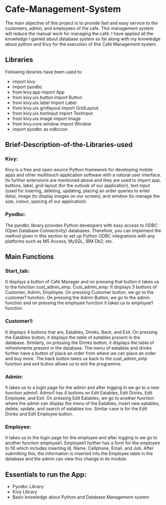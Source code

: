 # Cafe-Management-System

The main objective of this project is to provide fast and easy service to the customers, admin, and employees of the cafe. This management system will reduce the manual work for managing the café. I have applied all the knowledge I gained about database system so far along with my knowledge about python and Kivy for the execution of this Café Management system.


## Libraries

Following libraries have been used to:
-	import kivy
-	import pyodbc
-	from kivy.app import App
-	from kivy.uix.button import Button
-	from kivy.uix.label import Label
-	from kivy.uix.gridlayout import GridLayout
-	from kivy.uix.textinput import TextInput
-	from kivy.uix.image import Image
-	from kivy.core.window import Window
-	import pyodbc as odbccon


## Brief-Description-of-the-Libraries-used

### Kivy:

Kivy is a free and open-source Python framework for developing mobile apps and other multitouch application software with a natural user interface. Its further extensions are mentioned above and they are used to import app, buttons, label, grid layout (for the outlook of our application), text input (used for insering, deleting, updating, placing an order queries to enter data), image (to display images on our screen), and window (to manage the size, colour, spacing of our application). 

### Pyodbc:

The pyodbc library provides Python developers with easy access to ODBC (Open Database Connectivity) databases. Therefore, you can implement the method given in this section to set up Python ODBC integrations with any platforms such as MS Access, MySQL, IBM Db2, etc.


## Main Functions

### Start_tab: 

It displays a button of Café Manager and on pressing that button it takes us to the function cust_admin_emp.
Cust_admin_emp: It displays 3 buttons of Customer, Admin, Employee. On pressing Customer button, we go to the customer1 function. On pressing the Admin Button, we go to the admin function and on pressing the employee function it takes us to employee1 function.

### Customer1: 

It displays 4 buttons that are, Eatables, Drinks, Back, and Exit. On pressing the Eatables button, it displays the table of eatables present in the database. Similarly, on pressing the Drinks button, it displays the table of refreshments present in the database. The menu of eatables and drinks further have a button of place an order from where we can place an order and buy more. The back button takes us back to the cust_admin_emp function and exit button allows us to exit the programme.

### Admin: 

It takes us to a login page for the admin and after logging in we go to a new function admin1. Admin1 has 4 buttons on Edit Eatables, Edit Drinks, Edit Employee, and Exit. On pressing Edit Eatables, we go to another function where the admin can display the menu of the Eatables, insert new eatables, delete, update, and search of eatables too. Similar case is for the Edit Drinks and Edit Employee button. 

### Employee: 

It takes us to the login page for the employee and after logging in we go to another function employee1. Employee1 further has a form for the employee to fill which includes inserting Id, Name, Cellphone, Email, and Job. After submitting this, the information is inserted into the Employee table in the database and the admin can view this change in its module. 

## Essentials to run the App:
- Pyodbc Library
- Kivy Library
- Basic knowledge about Python and Database Management system
